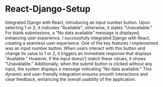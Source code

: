 # React-Django-Setup
Integrated Django with React, introducing an input number button. Upon selecting 1 or 2, it indicates "Available"; otherwise, it states "Unavailable." For blank submissions, a "No data available" message is displayed, enhancing user experience.
I successfully integrated Django with React, creating a seamless user experience. One of the key features I implemented was an input number button. When users interact with this button and change its value to 1 or 2, it triggers an immediate response that displays "Available." However, if the input doesn't match these values, it shows "Unavailable." Additionally, when the submit button is clicked without any input, the system displays a message indicating "No data available." This dynamic and user-friendly integration ensures smooth interactions and clear feedback, enhancing the overall usability of the application.

